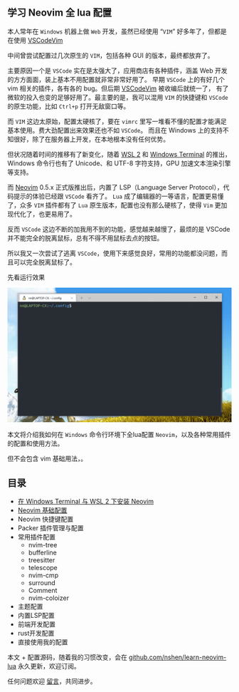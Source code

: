 ## 学习 Neovim 全 lua 配置

本人常年在 `Windows` 机器上做 `Web` 开发，虽然已经使用 “`VIM`” 好多年了，但都是在使用 [VSCodeVim](https://github.com/VSCodeVim/Vim)

中间曾尝试配置过几次原生的 `VIM`，包括各种 GUI 的版本，最终都放弃了。

主要原因一个是 `VSCode` 实在是太强大了，应用商店有各种插件，涵盖 Web 开发的方方面面，装上基本不用配置就非常非常好用了。
早期 `VSCode` 上的有好几个 vim 相关的插件，各有各的 bug。但后期 [VSCodeVim](https://github.com/VSCodeVim/Vim) 被收编后就统一了，
有了微软的投入也变的足够好用了。最主要的是，我可以混用 `VIM` 的快捷键和 `VSCode` 的原生功能，比如 `Ctrl+p` 打开无敌窗口等。

而 `VIM` 这边太原始，配置太硬核了，要在 `vimrc` 里写一堆看不懂的配置才能满足基本使用。费大劲配置出来效果还也不如 `VSCode`。
而且在 Windows 上的支持不知很好，除了在服务器上开发，在本地根本没有任何优势。

但状况随着时间的推移有了新变化，随着 [WSL 2](https://docs.microsoft.com/en-us/windows/wsl/) 和 [Windows Terminal](https://www.microsoft.com/zh-cn/p/windows-terminal)
的推出，Windows 命令行也有了 Unicode、和 UTF-8 字符支持，GPU 加速文本渲染引擎等支持。

而 [Neovim](https://github.com/neovim/neovim) 0.5.x 正式版推出后，内置了 LSP（Language Server Protocol），代码提示的体验已经跟 `VSCode` 看齐了。
`Lua` 成了编辑器的一等语言，配置更易懂了，众多 `VIM` 插件都有了 `Lua` 原生版本，配置也没有那么硬核了，使得 `Vim` 更加现代化了，也更易用了。

反而 `VSCode` 这边不断的加我用不到的功能，感觉越来越慢了，最烦的是 VSCode 并不能完全的脱离鼠标，总有不得不用鼠标去点的按钮。

所以我又一次尝试了逃离 `VSCode`，使用下来感觉良好，常用的功能都没问题，而且可以完全脱离鼠标了。

先看运行效果

![neovim run in wsl2](./docs/imgs/gif1.gif)

本文将介绍我如何在 `Windows` 命令行环境下全lua配置 `Neovim`，以及各种常用插件的配置和使用方法。

但不会包含 vim 基础用法，。

## 目录

- [在 Windows Terminal 与 WSL 2 下安装 Neovim](./docs/windows-terminal-wsl2.md) 
- [Neovim 基础配置](./docs/basic-config.md) 
- Neovim 快捷键配置
- Packer 插件管理与配置
- 常用插件配置
    - nvim-tree
    - bufferline
    - treesitter
    - telescope
    - nvim-cmp
    - surround
    - Comment
    - nvim-coloizer
- 主题配置
- 内置LSP配置
- 前端开发配置
- rust开发配置
- 直接使用我的配置

本文 + 配置源码，随着我的习惯改变，会在 [github.com/nshen/learn-neovim-lua](https://github.com/nshen/learn-neovim-lua) 永久更新，欢迎订阅。

任何问题欢迎 [留言](https://github.com/nshen/learn-neovim-lua/issues)，共同进步。
